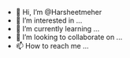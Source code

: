 - 👋 Hi, I’m @Harsheetmeher
- 👀 I’m interested in ...
- 🌱 I’m currently learning ...
- 💞️ I’m looking to collaborate on ...
- 📫 How to reach me ...

<!---
Harsheetmeher/Harsheetmeher is a ✨ special ✨ repository because its `README.md` (this file) appears on your GitHub profile.
You can click the Preview link to take a look at your changes.
--->
